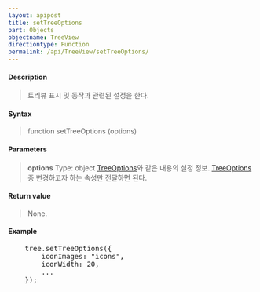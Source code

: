 ```yaml
---
layout: apipost
title: setTreeOptions
part: Objects
objectname: TreeView
directiontype: Function
permalink: /api/TreeView/setTreeOptions/
---
```



#### Description

> 트리뷰 표시 및 동작과 관련된 설정을 한다.

#### Syntax

> function setTreeOptions (options)

#### Parameters

> **options**
> Type: object
> [TreeOptions](/api/TreeView/)와 같은 내용의 설정 정보. [TreeOptions](/api/TreeView/) 중 변경하고자 하는 속성만 전달하면 된다.  

#### Return value

> None.

#### Example

<pre class="prettyprint">
    tree.setTreeOptions({
        iconImages: "icons",
        iconWidth: 20,
        ...
    });
</pre>

